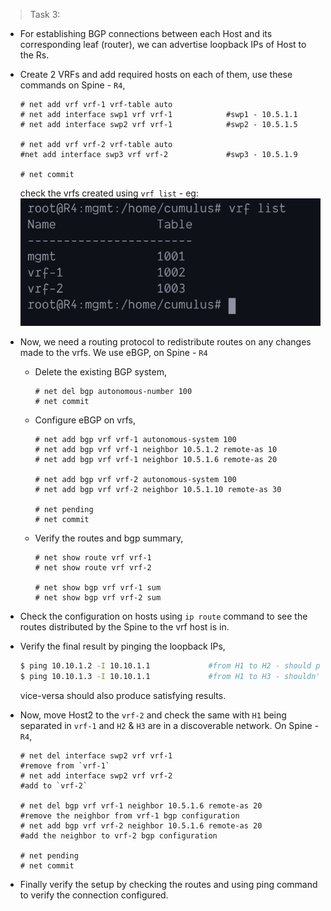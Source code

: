 >Task 3:

* For establishing BGP connections between each Host and its corresponding leaf (router), we can advertise loopback IPs of Host to the Rs.

* Create 2 VRFs and add required hosts on each of them, use these commands on Spine - `R4`,
    ```nclu
    # net add vrf vrf-1 vrf-table auto
    # net add interface swp1 vrf vrf-1            #swp1 - 10.5.1.1
    # net add interface swp2 vrf vrf-1            #swp2 - 10.5.1.5

    # net add vrf vrf-2 vrf-table auto
    #net add interface swp3 vrf vrf-2             #swp3 - 10.5.1.9

    # net commit
    ```
    check the vrfs created using `vrf list` - eg:
    ![output - vrf list](https://github.com/alwaysiamkk/Internship/blob/main/Week%2010%20%26%2011/t3.1.vrf%20list.png)

* Now, we need a routing protocol to redistribute routes on any changes made to the vrfs. We use eBGP, on Spine - `R4`

    * Delete the existing BGP system,
        ```nclu
        # net del bgp autonomous-number 100
        # net commit
        ```

    * Configure eBGP on vrfs,
        ```nclu    
        # net add bgp vrf vrf-1 autonomous-system 100
        # net add bgp vrf vrf-1 neighbor 10.5.1.2 remote-as 10
        # net add bgp vrf vrf-1 neighbor 10.5.1.6 remote-as 20

        # net add bgp vrf vrf-2 autonomous-system 100
        # net add bgp vrf vrf-2 neighbor 10.5.1.10 remote-as 30

        # net pending
        # net commit
        ```
    * Verify the routes and bgp summary,
        ```nclu
        # net show route vrf vrf-1
        # net show route vrf vrf-2

        # net show bgp vrf vrf-1 sum
        # net show bgp vrf vrf-2 sum
        ```

* Check the configuration on hosts using `ip route` command to see the routes distributed by the Spine to the vrf host is in.

* Verify the final result by pinging the loopback IPs,
    ```bash
    $ ping 10.10.1.2 -I 10.10.1.1             #from H1 to H2 - should ping
    $ ping 10.10.1.3 -I 10.10.1.1             #from H1 to H3 - shouldn't ping
    ```
    vice-versa should also produce satisfying results.

* Now, move Host2 to the `vrf-2` and check the same with `H1` being separated in `vrf-1` and `H2` & `H3` are in a discoverable network. On Spine - `R4`,
    ```nclu
    # net del interface swp2 vrf vrf-1                                #remove from `vrf-1`
    # net add interface swp2 vrf vrf-2                                #add to `vrf-2`

    # net del bgp vrf vrf-1 neighbor 10.5.1.6 remote-as 20            #remove the neighbor from vrf-1 bgp configuration
    # net add bgp vrf vrf-2 neighbor 10.5.1.6 remote-as 20            #add the neighbor to vrf-2 bgp configuration
    
    # net pending
    # net commit
    ```

* Finally verify the setup by checking the routes and using ping command to verify the connection configured.
